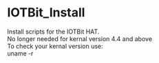 # IOTBit_Install
Install scripts for the IOTBit HAT.<br />
No longer needed for kernal version 4.4 and above<br />
To check your kernal version use:<br />
  uname -r
